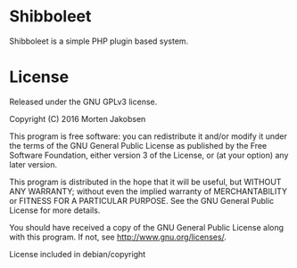 # Shibboleet

Shibboleet is a simple PHP plugin based system.

# License

Released under the GNU GPLv3 license.

Copyright (C) 2016 Morten Jakobsen

This program is free software: you can redistribute it and/or modify it under
the terms of the GNU General Public License as published by the Free Software
Foundation, either version 3 of the License, or (at your option) any later
version.

This program is distributed in the hope that it will be useful, but WITHOUT ANY
WARRANTY; without even the implied warranty of MERCHANTABILITY or FITNESS FOR A
PARTICULAR PURPOSE. See the GNU General Public License for more details.

You should have received a copy of the GNU General Public License along with
this program. If not, see http://www.gnu.org/licenses/.

License included in debian/copyright
